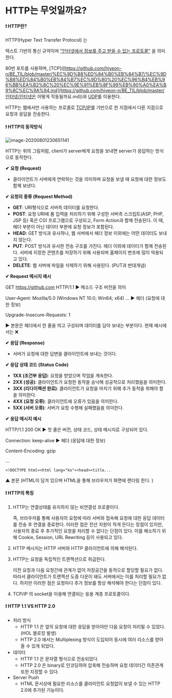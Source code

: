 # HTTP는 무엇일까요?

#### ❗ HTTP란?

HTTP(Hyper Text Transfer Protocol) 는 

텍스트 기반의 통신 규약이며 <u>"인터넷에서 정보를 주고 받을 수 있는 프로토콜"</u> 을 의미한다. 

80번 포트를 사용하며, [TCP]([https://github.com/hjyeon-n/BE_TIL/blob/master/%EC%9D%B8%ED%84%B0%EB%84%B7/%EC%9D%B8%ED%84%B0%EB%84%B7%EC%9D%80%20%EC%96%B4%EB%96%BB%EA%B2%8C%20%EC%9E%91%EB%8F%99%EB%90%A0%EA%B9%8C%EC%9A%94.md](https://github.com/hjyeon-n/BE_TIL/blob/master/인터넷/인터넷은 어떻게 작동될까요.md))와 [UDP](https://github.com/hjyeon-n/BE_TIL/blob/master/%EC%9D%B8%ED%84%B0%EB%84%B7/%EC%9D%B8%ED%84%B0%EB%84%B7%EC%9D%80%20%EC%96%B4%EB%96%BB%EA%B2%8C%20%EC%9E%91%EB%8F%99%EB%90%A0%EA%B9%8C%EC%9A%94.md)를 이용한다. 

HTTP는 웹에서만 사용하는 프로콜로 [TCP/IP](TCP/IP)를 기반으로 한 지점에서 다른 지점으로 요청과 응답을 전송한다.



#### ❗ HTTP의 동작방식

![image-20200801230651141](C:\Users\20gyr\AppData\Roaming\Typora\typora-user-images\image-20200801230651141.png)

[^Client 이미지]: Icons made by <a href="http://www.freepik.com/" title="Freepik">Freepik</a> from <a href="https://www.flaticon.com/" title="Flaticon"> www.flaticon.com</a>

HTTP는 위의 그림처럼, client가 server에게 요청을 보내면 server가 응답하는 방식으로 동작한다.

**✔** **요청 (Request)**

- 클라이언트가 서버에게 연락하는 것을 의미하며 요청을 보낼 때 요청에 대한 정보도 함께 보낸다.

  

**✔ 요청의 종류 (Request Method)**

- **GET**: URI형식으로 서버측 데이터를 요청한다.
- **POST**: 요청 URI에 폼 입력을 처리하기 위해 구성한 서버측 스크립트(ASP, PHP, JSP 등) 혹은 CGI 프로그램으로 구성되고, Form Action과 함께 전송된다. 이 때, 헤더 부분이 아닌 데이터 부분에 요청 정보가 포함된다.
- **HEAD**: GET 방식과 유사하나, 웹 서버에서 헤더 정보 이외에는 어떤 데이터도 보내지 않는다.
- **PUT**: POST 방식과 유사한 전송 구조를 가진다. 헤더 이외에 데이터가 함께 전송된다. 서버에 지정한 콘텐츠를 저장하기 위해 사용되며 홈페이지 변조에 많이 악용되고 있다.
- **DELETE**: 웹 서버에 파일을 삭제하기 위해 사용된다. (PUT과 반대개념)



**✔ Request 메시지 예시**

GET https://github.com HTTP/1.1   ▶  메소드 구조 버전을 의미

User-Agent: Mozilla/5.0 (Windows NT 10.0; Win64; x64) ...	▶  헤더 (요청에 대한 정보)

Upgrade-Insecure-Requests: 1   

▶ 본문은 헤더에서 한 줄을 띄고 구성되며 데이터를 담아 보내는 부분이다. 현재 예시에서는 ❌



**✔ 응답 (Response)**

- 서버가 요청에 대한 답변을 클라이언트에 보내는 것이다.



**✔ 응답 상태 코드 (Status Code)**

- **1XX (조건부 응답)**: 요청을 받았으며 작업을 계속한다.
- **2XX (성공)**: 클라이언트가 요청한 동작을 승낙해 성공적으로 처리했음을 의미한다.
- **3XX (리다이렉션 완료)**: 클라이언트가 요청을 마치기 위해 추가 동착을 취해야 함을 의미한다.
- **4XX (요청 오류)**: 클라이언트에 오류가 있음을 의미한다.
- **5XX (서버 오류)**: 서버가 요청 수행헤 실패했음을 의미한다.



**✔ 응답 메시지 예시**

HTTP/1.1 200 OK   ▶  첫 줄은 버전, 상태 코드, 상태 메시지로 구성되어 있다.

Connection: keep-alive  ▶ 헤더 (응답에 대한 정보)

Content-Encoding: gzip

...

```null
<!DOCTYPE html><html lang="ko"><head><title...
```

▲ 본문 (HTML이 담겨 있으며 HTML을 통해 브라우저가 화면에 랜더링 한다. )



#### ❗ HTTP의 특징

1. HTTP는 연결상태를 유지하지 않는 비연결성 프로콜이다.

   즉, 브라우저를 통해 사용자의 요청에 따라 서버와 접속해 요청에 대한 응답 데이터를 전송 후 연결을 종료한다. 이러한 점은 전산 자원이 적게 든다는 장점이 있지만, 사용자의 종료 후 추가적인 요청을 처리할 수 없다는 단점이 있다. 이를 해소하기 위해 Cookie, Session, URL Rewriting 등이 사용되고 있다.

2. HTTP 메시지는 HTTP 서버와 HTTP 클라이언트에 의해 해석된다.

3. HTTP는 요청을 독립적인 트랜잭션으로 취급한다.

   이전 요청과 다음 요청간에 관계가 없어 저장공간을 동적으로 할당할 필요가 없다. 따라서 클라이언트가 트랜잭션 도중 다운이 돼도 서버에서는 이를 처리할 필요가 없다. 하지만 이러한 점은 요청마다 추가 정보를 항상 해석해야 한다는 단점이 있다.

4. TCP/IP 의 socket을 이용해 연결되는 응용 계층 프로토콜이다.



#### ❗ HTTP 1.1 VS HTTP 2.0

- 처리 방식
  * HTTP 1.1 은 앞의 요청에 대한 응답을 받아야만 다음 요청이 처리될 수 있었다. (HOL 블로킹 발생)
  * HTTP 2.0 에서는 Multiplexing 방식이 도입되어 동시에 여러 리소스를 받아올 수 있게 되었다.
- 데이터
  * HTTP 1.1 은 문자열 형식으로 전송되었다.
  * HTTP 2.0 은 binary로 인코딩하여 압축해 전송하며 요청 데이터간 의존관계 또한 지정할 수 있다.
- Server Push
  * HTML 문서상에 필요한 리소스를 클라이언트 요청없이 보낼 수 있는 HTTP 2.0에 추가된 기능이다.